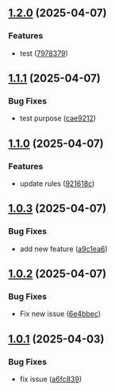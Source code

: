 ## [1.2.0](https://github.com/MARK2273/test-version/compare/v1.1.1...v1.2.0) (2025-04-07)

### Features

* test ([7978379](https://github.com/MARK2273/test-version/commit/7978379ad0b18dfa737c016b4e784c6f8b5a0084))

## [1.1.1](https://github.com/MARK2273/test-version/compare/v1.1.0...v1.1.1) (2025-04-07)

### Bug Fixes

* test purpose ([cae9212](https://github.com/MARK2273/test-version/commit/cae92124c569d396426a439b384715552923d3cc))

## [1.1.0](https://github.com/MARK2273/test-version/compare/v1.0.3...v1.1.0) (2025-04-07)

### Features

* update rules ([921618c](https://github.com/MARK2273/test-version/commit/921618cb846d9a612388853a76e750cd70584ac1))

## [1.0.3](https://github.com/MARK2273/test-version/compare/v1.0.2...v1.0.3) (2025-04-07)


### Bug Fixes

* add new feature ([a9c1ea6](https://github.com/MARK2273/test-version/commit/a9c1ea6acc1123c067cfe11aaad2026a88ae3c5a))

## [1.0.2](https://github.com/MARK2273/test-version/compare/v1.0.1...v1.0.2) (2025-04-07)


### Bug Fixes

* Fix new issue ([6e4bbec](https://github.com/MARK2273/test-version/commit/6e4bbecd458cce053755285ca759581b95f9f025))

## [1.0.1](https://github.com/MARK2273/test-version/compare/v1.0.0...v1.0.1) (2025-04-03)


### Bug Fixes

* fix issue ([a6fc839](https://github.com/MARK2273/test-version/commit/a6fc83967f9548e22a43fd2d716185de43a8dbc2))
